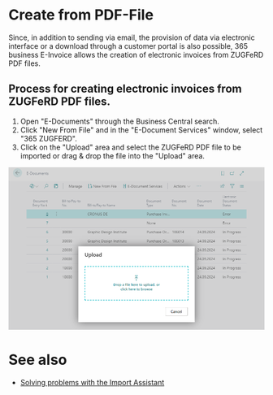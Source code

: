 # Create from PDF-File

Since, in addition to sending via email, the provision of data via electronic interface or a download through a customer portal is also possible, 365 business E-Invoice allows the creation of electronic invoices from ZUGFeRD PDF files.

## Process for creating electronic invoices from ZUGFeRD PDF files.

1. Open "E-Documents" through the Business Central search.
2. Click "New From File" and in the "E-Document Services" window, select "365 ZUGFERD".
3. Click on the "Upload" area and select the ZUGFeRD PDF file to be imported or drag & drop the file into the "Upload" area.

![365 business E-Invoice](/assets/images/365-business-e-invoice/upload_en.png)

# See also
- [Solving problems with the Import Assistant](import-assistant.md) 
